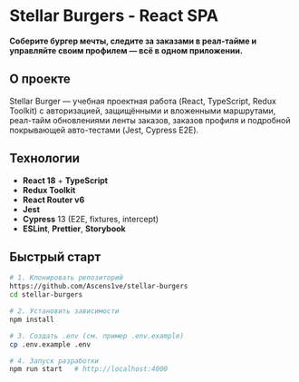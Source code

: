 # Stellar Burgers - React SPA

**Соберите бургер мечты, следите за заказами в реал-тайме и управляйте своим профилем — всё в одном приложении.**

## О проекте

Stellar Burger — учебная проектная работа (React, TypeScript, Redux Toolkit) с авторизацией, защищёнными и вложенными маршрутами, реал-тайм обновлениями ленты заказов, заказов профиля и подробной покрывающей авто-тестами (Jest, Cypress E2E).

## Технологии

- **React 18** + **TypeScript**
- **Redux Toolkit**
- **React Router v6**
- **Jest**
- **Cypress** 13 (E2E, fixtures, intercept)
- **ESLint**, **Prettier**, **Storybook** 

## Быстрый старт

```bash
# 1. Клонировать репозиторий
https://github.com/Ascens1ve/stellar-burgers
cd stellar-burgers

# 2. Установить зависимости
npm install

# 3. Создать .env (см. пример .env.example)
cp .env.example .env

# 4. Запуск разработки
npm run start   # http://localhost:4000